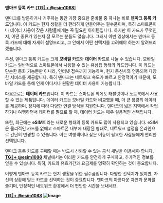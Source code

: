 **덴마크 등록 카드 [[TG💪+ @esim1088](https://t.me/s/esim1088)]**

덴마크를 방문하거나 거주하는 동안 가장 중요한 준비물 중 하나는 바로 **덴마크 등록 카드**입니다. 이 카드는 현지 생활을 더 편리하게 만들어주는 필수품이며, 특히 스마트폰이나 데이터 사용이 잦은 사람들에게는 꼭 필요한 아이템입니다. 하지만 이 카드가 무엇인지, 어떤 종류가 있는지 잘 모르는 분들도 많습니다. 그래서 이번 영상에서는 덴마크 등록 카드에 대해 자세히 설명드리고, 그 안에서 어떤 선택지를 고려해야 하는지 알려드리겠습니다.

우선, 덴마크 등록 카드는 크게 **모바일 카드**와 **데이터 카드**로 나눌 수 있습니다. 모바일 카드는 일반적으로 스마트폰에서 사용할 수 있는 유심칩 형태의 카드입니다. 이 카드는 단순한 통화 기능뿐만 아니라, 인터넷 접속까지 가능하며, 현지 통신사와 연동되어 다양한 서비스를 제공합니다. 특히 덴마크는 네트워크 속도가 빠르고 안정적이기 때문에, 모바일 카드를 통해 언제 어디서나 원활한 데이터 사용이 가능합니다.

다음으로는 **데이터 카드**입니다. 이 카드는 스마트폰 외에도 태블릿이나 노트북에서 사용할 수 있는 제품입니다. 데이터 카드는 모바일 카드와 비교했을 때, 더 큰 용량의 데이터를 제공하며, 장치에 따라 다양한 연결 방식을 지원합니다. 덴마크의 넓은 지역에서 작업하거나 여행하면서 데이터를 필요로 할 때, 데이터 카드는 매우 실용적인 선택입니다.

또한, 최근에는 **eSIM**이라는 새로운 형태의 등록 카드도 많이 사용되고 있습니다. eSIM은 물리적인 카드를 없애고 스마트폰 내부에 내장된 형태로, 네트워크 설정을 온라인으로 간단히 변경할 수 있습니다. 이는 여행객이나 잦은 이동이 필요한 사람들에게 편리한 선택입니다.

덴마크 등록 카드를 구매할 때는 반드시 신뢰할 수 있는 공식 채널을 이용해야 합니다. **[TG💪+ @esim1088](https://t.me/s/esim1088)** 채널에서는 이러한 카드를 안전하게 구매하고, 추가적인 정보를 얻을 수 있습니다. 특히, 카드의 유효기간과 요금제를 명확히 확인하는 것이 중요합니다.

이렇게 덴마크 등록 카드는 현지 생활을 위한 필수품입니다. 다양한 선택지가 있지만, 자신의 상황에 맞는 카드를 선택하는 것이 중요합니다. 덴마크의 아름다운 자연과 문화를 즐기며, 안정적인 네트워크 환경에서 더 편안한 시간을 보내세요.

**[TG💪+ @esim1088](https://t.me/s/esim1088) ![Image](https://i.postimg.cc/Y0z9fWf4/image.png)**